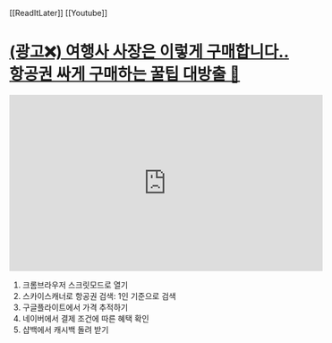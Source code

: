 [[ReadItLater]] [[Youtube]]

# [(광고❌) 여행사 사장은 이렇게 구매합니다.. 항공권 싸게 구매하는 꿀팁 대방출 🚨](https://www.youtube.com/watch?v=ZoJJcuHMov0)

<iframe width="560" height="315" src="https://www.youtube-nocookie.com/embed/ZoJJcuHMov0" title="YouTube video player" frameborder="0" allow="accelerometer; autoplay; clipboard-write; encrypted-media; gyroscope; picture-in-picture" allowfullscreen></iframe>


1. 크롬브라우저 스크릿모드로 열기
2. 스카이스캐너로 항공권 검색: 1인 기준으로 검색
3. 구글플라이트에서 가격 추적하기
4. 네이버에서 결제 조건에 따른 혜택 확인
5. 샵백에서 캐시백 돌려 받기